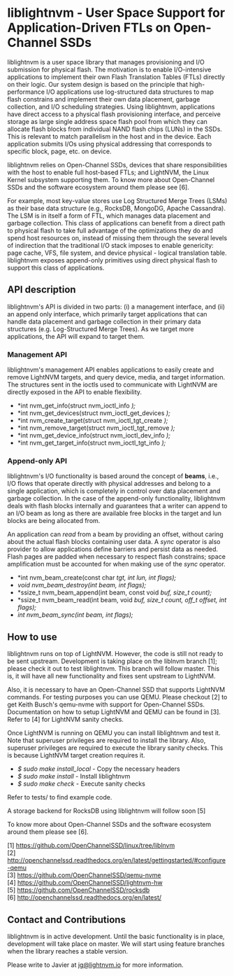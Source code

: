 # liblightnvm - User Space Support for Application-Driven FTLs on Open-Channel SSDs

liblightnvm is a user space library that manages provisioning and I/O submission
for physical flash. The motivation is to enable I/O-intensive applications to
implement their own Flash Translation Tables (FTLs) directly on their logic.
Our system design is based on
the principle that high-performance I/O applications use log-structured data
structures to map flash constrains and implement their own data placement,
garbage collection,
and I/O scheduling strategies. Using liblightnvm, applications have direct
access to a physical flash provisioning interface, and perceive storage as large
single address space
flash pool from which they can allocate flash blocks from individual NAND flash
chips (LUNs) in the SSDs. This is relevant to match parallelism in the host and
in the device. Each application submits I/Os using physical addressing that
corresponds to specific block, page, etc. on device.

liblightnvm relies on Open-Channel SSDs, devices that share responsibilities
with the host to enable full host-based FTLs; and LightNVM, the Linux Kernel
subsystem supporting them. To know more about Open-Channel SSDs and the software
ecosystem around them please see [6].

For example, most key-value stores use Log Structured Merge Trees (LSMs) as
their base data structure (e.g., RocksDB, MongoDG, Apache Cassandra). The LSM is
in itself a form of FTL, which manages data placement and garbage collection.
This class of applications can benefit from a direct path to physical flash to
take full advantage of the optimizations they do and spend host resources on, instead of
missing them through the several levels of indirection that the traditional I/O
stack imposes to enable genericity: page cache, VFS, file system, and device
physical - logical translation table. liblightnvm exposes append-only primitives
using direct physical flash to support this class of applications.

## API description

liblightnvm's API is divided in two parts: (i) a management interface, and (ii)
an append only interface, which primarily target applications that can handle
data placement and garbage collection in their primary data structures (e.g.
Log-Structured Merge Trees). As we target more applications, the API will expand
to target them.

### Management API

liblightnvm's management API enables applications to easily create and remove
LightNVM targets, and query device, media, and target information. The
structures sent in the ioctls used to communicate with LightNVM are directly
exposed in the API to enable flexibility.

- *int nvm_get_info(struct nvm_ioctl_info *);*
- *int nvm_get_devices(struct nvm_ioctl_get_devices *);*
- *int nvm_create_target(struct nvm_ioctl_tgt_create *);*
- *int nvm_remove_target(struct nvm_ioctl_tgt_remove *);*
- *int nvm_get_device_info(struct nvm_ioctl_dev_info *);*
- *int nvm_get_target_info(struct nvm_ioctl_tgt_info *);*

### Append-only API

liblightnvm's I/O functionality is based around the concept of **beams**,
i.e., I/O flows that operate directly with physical addresses and belong to a
single application, which is completely in control over data placement and
garbage collection. In the case of the append-only functionality, liblightnvm
deals with flash blocks internally and guarantees that a writer can append to an
I/O beam as long as there are available free blocks in the target and lun blocks
are being allocated from.

An application can *read* from a beam by providing an offset, without caring about
the actual flash blocks containing user data. A *sync* operator is also provider
to allow applications define barriers and persist data as needed. Flash pages
are padded when necessary to respect flash constrains; space amplification must
be accounted for when making use of the *sync* operator.

- *int nvm_beam_create(const char *tgt, int lun, int flags);*
- *void nvm_beam_destroy(int beam, int flags);*
- *ssize_t nvm_beam_append(int beam, const void *buf, size_t count);*
- *ssize_t nvm_beam_read(int beam, void *buf, size_t count, off_t offset, int flags);*
- *int nvm_beam_sync(int beam, int flags);*

## How to use

liblightnvm runs on top of LightNVM. However, the code is still not ready to
be sent upstream. Development is taking place on the liblnvm branch [1]; please
check it out to test liblightnvm. This branch will follow master. This is, it
will have all new functionality and fixes sent upstream to LightNVM.

Also, it is necessary to have an Open-Channel SSD that supports LightNVM
commands. For testing purposes you can use QEMU. Please checkout [2] to get
Keith Busch's qemu-nvme with support for Open-Channel SSDs. Documentation on how
to setup LightNVM and QEMU can be found in [3]. Refer to [4] for LightNVM sanity
checks.

Once LightNVM is running on QEMU you can install liblightnvm and test it. Note
that superuser privileges are required to install the library. Also, superuser
privileges are required to execute the library sanity checks. This is because
LightNVM target creation requires it.

- *$ sudo make install_local* - Copy the necessary headers
- *$ sudo make install* - Install liblightnvm
- *$ sudo make check* - Execute sanity checks

Refer to tests/ to find example code.

A storage backend for RocksDB using liblightnvm will follow soon [5]

To know more about Open-Channel SSDs and the software ecosystem around
them please see [6].

[1] https://github.com/OpenChannelSSD/linux/tree/liblnvm <br />
[2]
http://openchannelssd.readthedocs.org/en/latest/gettingstarted/#configure-qemu
<br />
[3] https://github.com/OpenChannelSSD/qemu-nvme <br />
[4] https://github.com/OpenChannelSSD/lightnvm-hw <br />
[5] https://github.com/OpenChannelSSD/rocksdb <br />
[6] http://openchannelssd.readthedocs.org/en/latest/ <br />

## Contact and Contributions

liblightnvm is in active development. Until the basic functionality is in
place, development will take place on master. We will start using feature
branches when the library reaches a stable version.

Please write to Javier at jg@lightnvm.io for more information.
